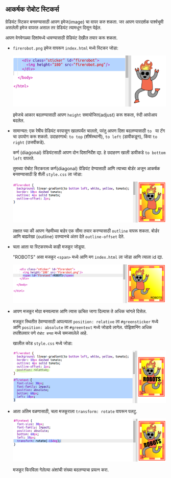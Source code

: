 ## आकर्षक रोबोट स्टिकर्स

ग्रेडियंट स्टिकर बनवण्यासाठी आपण इमेज(image) चा वापर करु शकता. जर आपण पारदर्शक पार्श्वभूमी असलेली इमेज वापरत असाल तर ग्रेडियंट त्यामधून दिसून येईल.

आपण वेगवेगळ्या दिशांमध्ये धावण्यासाठी ग्रेडियंट देखील तयार करू शकता.

+ `firerobot.png` इमेज वापरून `index.html` मध्ये स्टिकर जोडा:
    
    ![screenshot](images/stickers-fire-html.png)
    
    इमेजचे आकार बदलण्यासाठी आपण `height` समायोजित(adjust) करू शकता, रुंदी आपोआप बदलेल.

+ सामान्यत: एक रेषीय ग्रेडियंट वरपासून खालपर्यंत चालतो, परंतु आपण दिशा बदलण्यासाठी `to ` या टॅग चा उपयोग करू शकतो. उदाहरणार्थ: `to top` (शीर्षस्थानी), `to left` (डावीकडून), किंवा `to right` (उजवीकडे).
    
    कर्ण (diagonal) ग्रेडियंटसाठी आपण दोन दिशानिर्देश द्या. हे उदाहरण खाली डावीकडे `to bottom left` वापरते.
    
    तुमच्या रोबोट स्टिकरला कर्ण(diagonal) ग्रेडियंट देण्यासाठी आणि त्याच्या बोर्डर अजून आकर्षक बनवण्यासाठी हि शैली `style.css` ला जोडा:
    
    ![screenshot](images/stickers-fire-gradient.png)
    
    लक्षात घ्या की आपण नेहमीच्या बाहेर एक सीमा तयार करण्यासाठी `outline` वापरू शकता. बोर्डर आणि बाह्यरेखा (outline) दरम्यानचे अंतर देते `outline-offset` देते.

+ चला आता या स्टिकरमध्ये काही मजकूर जोडूया.
    
    "ROBOTS" असा मजकूर `<span>` मध्ये आणि मग `index.html` ला जोडा आणि त्याला id द्या.
    
    ![screenshot](images/stickers-fire-span.png)

+ आपण मजकूर मोठा बनवल्यास आणि त्यास ऊचित जागा दिल्यास ते अधिक चांगले दिसेल.
    
    मजकूर स्थितीत ठेवण्यासाठी आपल्याला `position: relative` ला `#greensticker` मध्ये आणि `position: absolute` ला `#greentext` मध्ये जोडावे लागेल. पोझिशनिंग अधिक तपशिलवार पणे `रोबोट बनवा` मध्ये समजवलेले आहे.
    
    खालील कोड `style.css` मध्ये जोडा:
    
    ![screenshot](images/stickers-fire-text-style.png)

+ आता अंतिम वळणासाठी, चला मजकूराला `transform: rotate` वापरून पलटु.
    
    ![screenshot](images/stickers-fire-rotate.png)
    
    मजकूर फिरविला गेलेल्या अंशांची संख्या बदलण्याचा प्रयत्न करा.